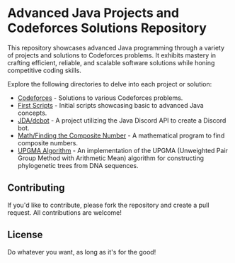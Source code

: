 # Advanced Java Projects and Codeforces Solutions Repository

This repository showcases advanced Java programming through a variety of projects and solutions to Codeforces problems. It exhibits mastery in crafting efficient, reliable, and scalable software solutions while honing competitive coding skills.

Explore the following directories to delve into each project or solution:

- [Codeforces](./Codeforces) - Solutions to various Codeforces problems.
- [First Scripts](https://github.com/Falabdullateef/Java/tree/main/First%20scripts) - Initial scripts showcasing basic to advanced Java concepts.
- [JDA/dcbot](./JDA) - A project utilizing the Java Discord API to create a Discord bot.
- [Math/Finding the Composite Number](https://github.com/Falabdullateef/Java/tree/main/Math/Finding%20the%20composite%20number) - A mathematical program to find composite numbers.
- [UPGMA Algorithm](https://github.com/Falabdullateef/Java/tree/main/Biology/Evolution/UPGMA) - An implementation of the UPGMA (Unweighted Pair Group Method with Arithmetic Mean) algorithm for constructing phylogenetic trees from DNA sequences.

## Contributing

If you'd like to contribute, please fork the repository and create a pull request. All contributions are welcome!

## License

Do whatever you want, as long as it's for the good!
